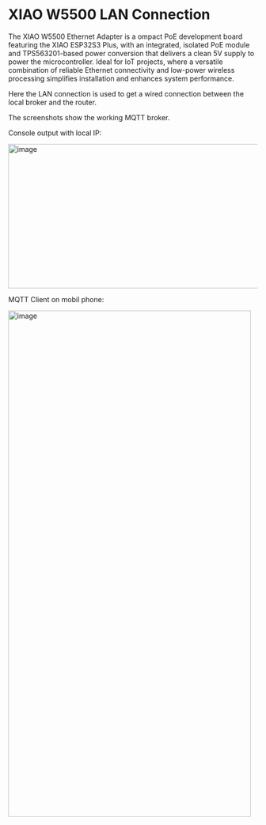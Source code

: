 # XIAO W5500 LAN Connection

The XIAO W5500 Ethernet Adapter is a ompact PoE development board featuring the XIAO ESP32S3 Plus, 
with an integrated, isolated PoE module and TPS563201-based power conversion that delivers a clean 5V supply to power the microcontroller. 
Ideal for IoT projects, where a versatile combination of reliable Ethernet connectivity and low-power wireless processing simplifies 
installation and enhances system performance.

Here the LAN connection is used to get a wired connection between the local broker and the router.

The screenshots show the working MQTT broker. 

Console output with local IP:

<img width="1042" height="292" alt="image" src="https://github.com/user-attachments/assets/17251c55-b02f-4ef6-ac9f-e71575dbff70" />

MQTT Client on mobil phone:

<img width="490" height="1024" alt="image" src="https://github.com/user-attachments/assets/db5b0180-a50c-4974-9529-73eaf0145ff6" />




